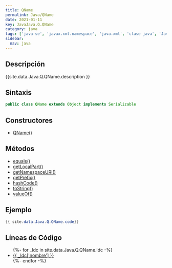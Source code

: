 ```yaml
---
title: QName
permalink: Java/QName
date: 2021-01-11
key: JavaJava.Q.QName
category: java
tags: ['java se', 'javax.xml.namespace', 'java.xml', 'clase java', 'Java 1.5']
sidebar: 
  nav: java
---
```


## Descripción
{{site.data.Java.Q.QName.description }}

## Sintaxis
~~~java
public class QName extends Object implements Serializable
~~~

## Constructores
* [QName()](/Java/QName/QName/)

## Métodos
* [equals()](/Java/QName/equals)
* [getLocalPart()](/Java/QName/getLocalPart)
* [getNamespaceURI()](/Java/QName/getNamespaceURI)
* [getPrefix()](/Java/QName/getPrefix)
* [hashCode()](/Java/QName/hashCode)
* [toString()](/Java/QName/toString)
* [valueOf()](/Java/QName/valueOf)

## Ejemplo
~~~java
{{ site.data.Java.Q.QName.code}}
~~~

## Líneas de Código
<ul>
{%- for _ldc in site.data.Java.Q.QName.ldc -%}
   <li>
       <a href="{{_ldc['url'] }}">{{ _ldc['nombre'] }}</a>
   </li>
{%- endfor -%}
</ul>
